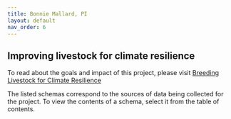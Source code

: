 ```yaml
---
title: Bonnie Mallard, PI
layout: default
nav_order: 6
---
```


## Improving livestock for climate resilience

To read about the goals and impact of this project, please visit [Breeding Livestock for Climate Resilience](https://foodfromthought.ca/research/livestock/breeding-livestock-for-climate-resilience/)

The listed schemas correspond to the sources of data being collected for the project.  To view the contents of a schema, select it from the table of contents.
